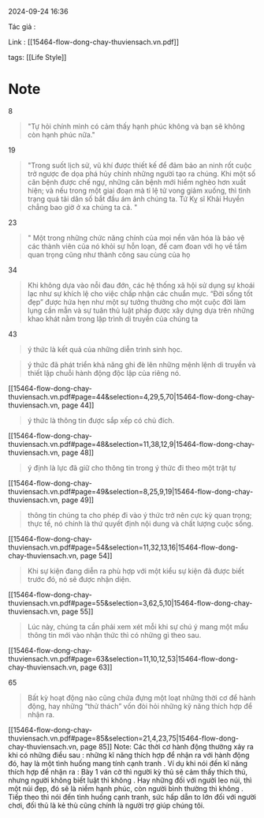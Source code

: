 2024-09-24 16:36

Tác giả :

Link : [[15464-flow-dong-chay-thuviensach.vn.pdf]]

tags: [[Life Style]]
# Note

8
>"Tự hỏi chính mình có cảm thấy hạnh phúc không và bạn sẽ không còn hạnh phúc nữa."


19
>"Trong suốt lịch sử, vũ khí được thiết kế để đảm bảo an ninh rốt cuộc trở ngược đe dọa phá hủy chính những người tạo ra chúng. Khi một số căn bệnh được chế ngự, những căn bệnh mới hiểm nghèo hơn xuất hiện; và nếu trong một giai đoạn mà tỉ lệ tử vong giảm xuống, thì tình trạng quá tải dân số bắt đầu ám ảnh chúng ta. Tứ Kỵ sĩ Khải Huyền chẳng bao giờ ở xa chúng ta cả. "


23 
> " Một trong những chức năng chính của mọi nền văn hóa là bảo vệ các thành viên của nó khỏi sự hỗn loạn, để cam đoan với họ về tầm quan trọng cũng như thành công sau cùng của họ


34
>Khi không dựa vào nỗi đau đớn, các hệ thống xã hội sử dụng sự khoái lạc như sự khích lệ cho việc chấp nhận các chuẩn mực.  “Đời sống tốt đẹp” được hứa hẹn như một sự tưởng thưởng cho một cuộc đời làm lụng cần mẫn và sự tuân thủ luật pháp được xây dựng dựa trên những khao khát nằm trong lập trình di truyền của chúng ta


43
>  ý thức là kết quả của những diễn trình sinh học.


>  ý thức đã phát triển khả năng ghi đè lên những mệnh lệnh di truyền và thiết lập chuỗi hành động độc lập của riêng nó.

[[15464-flow-dong-chay-thuviensach.vn.pdf#page=44&selection=4,29,5,70|15464-flow-dong-chay-thuviensach.vn, page 44]]

>  ý thức là thông tin được sắp xếp có chủ đích.

[[15464-flow-dong-chay-thuviensach.vn.pdf#page=48&selection=11,38,12,9|15464-flow-dong-chay-thuviensach.vn, page 48]]

>  ý định là lực đã giữ cho thông tin trong ý thức đi theo một trật tự

[[15464-flow-dong-chay-thuviensach.vn.pdf#page=49&selection=8,25,9,19|15464-flow-dong-chay-thuviensach.vn, page 49]]

> thông tin chúng ta cho phép đi vào ý thức trở nên cực kỳ quan trọng; thực tế, nó chính là thứ quyết định nội dung và chất lượng cuộc sống.

[[15464-flow-dong-chay-thuviensach.vn.pdf#page=54&selection=11,32,13,16|15464-flow-dong-chay-thuviensach.vn, page 54]]

>  Khi sự kiện đang diễn ra phù hợp với một kiểu sự kiện đã được biết trước đó, nó sẽ được nhận diện.

[[15464-flow-dong-chay-thuviensach.vn.pdf#page=55&selection=3,62,5,10|15464-flow-dong-chay-thuviensach.vn, page 55]]


> Lúc này, chúng ta cần phải xem xét mỗi khi sự chú ý mang một mẩu thông tin mới vào nhận thức thì có những gì theo sau.

[[15464-flow-dong-chay-thuviensach.vn.pdf#page=63&selection=11,10,12,53|15464-flow-dong-chay-thuviensach.vn, page 63]]

65
>  Bất kỳ hoạt động nào cũng chứa đựng một loạt những thời cơ để hành động, hay những “thử thách” vốn đòi hỏi những kỹ năng thích hợp để nhận ra.

[[15464-flow-dong-chay-thuviensach.vn.pdf#page=85&selection=21,4,23,75|15464-flow-dong-chay-thuviensach.vn, page 85]]
 Note: Các thời cơ hành động thường xảy ra khi có những điều sau : những kĩ năng thích hợp để nhận ra với hành động đó, hay là một tình huống mang tính cạnh tranh .  Ví dụ khi nói đến kĩ năng thích hợp để nhận ra : Bày 1 ván cờ thì người kỳ thủ sẽ cảm thấy thích thú, nhưng người không biết luật thì không . Hay những đối với người leo núi, thì một núi đẹp, đó sẽ là niềm hạnh phúc, còn người bình thường thì không . Tiếp theo thì nói đến tình huống cạnh tranh, sức hấp dẫn to lớn đối với người chơi, đối thủ là kẻ thù cũng chính là người trợ giúp chúng tôi.